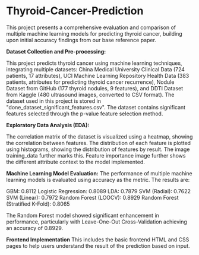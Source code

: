 # Thyroid-Cancer-Prediction

This project presents a comprehensive evaluation and comparison of multiple machine learning models for predicting thyroid cancer, building upon initial accuracy findings from our base reference paper.

**Dataset Collection and Pre-processing:**

This project predicts thyroid cancer using machine learning techniques, integrating multiple datasets: China Medical University Clinical Data (724 patients, 17 attributes), UCI Machine Learning Repository Health Data (383 patients, attributes for predicting thyroid cancer recurrence), Nodule Dataset from GitHub (177 thyroid nodules, 9 features), and DDTI Dataset from Kaggle (480 ultrasound images, converted to CSV format). 
The dataset used in this project is stored in "done_dataset_significant_features.csv". The dataset contains significant features selected through the p-value feature selection method.


**Exploratory Data Analysis (EDA):**

The correlation matrix of the dataset is visualized using a heatmap, showing the correlation between features. The distribution of each feature is plotted using histograms, showing the distribution of features by result. The image training_data further marks this. Feature importance image further shows the different attribute context to the model implemented.

**Machine Learning Model Evaluation:**
The performance of multiple machine learning models is evaluated using accuracy as the metric. The results are:

GBM: 0.8112
Logistic Regression: 0.8089
LDA: 0.7879
SVM (Radial): 0.7622
SVM (Linear): 0.7972
Random Forest (LOOCV): 0.8929
Random Forest (Stratified K-Fold): 0.8065

The Random Forest model showed significant enhancement in performance, particularly with Leave-One-Out Cross-Validation achieving an accuracy of 0.8929.

**Frontend Implementation**
This includes the basic frontend HTML and CSS pages to help users understand the result of the prediction based on input.
